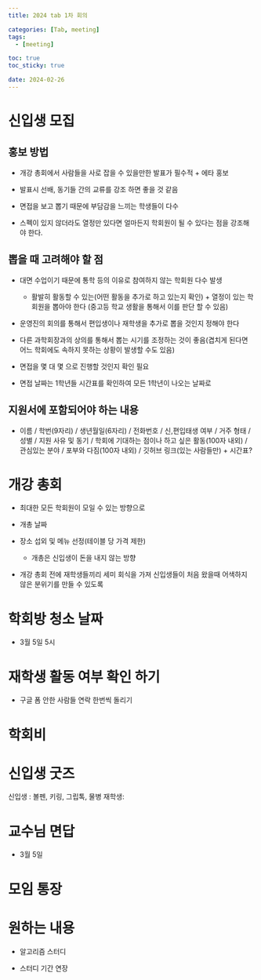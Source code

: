 ```yaml
---
title: 2024 tab 1차 회의

categories: [Tab, meeting]
tags:
  - [meeting]

toc: true
toc_sticky: true

date: 2024-02-26
---
```

# 신입생 모집

## 홍보 방법

* 개강 총회에서 사람들을 사로 잡을 수 있을만한 발표가 필수적 + 에타 홍보
 
 * 발표시 선배, 동기들 간의 교류를 강조 하면 좋을 것 같음

* 면접을 보고 뽑기 때문에 부담감을 느끼는 학생들이 다수

 * 스펙이 있지 않더라도 열정만 있다면 얼마든지 학회원이 될 수 있다는 점을 강조해야 한다.

## 뽑을 때 고려해야 할 점

* 대면 수업이기 때문에 통학 등의 이유로 참여하지 않는 학회원 다수 발생

  * 활발히 활동할 수 있는(어떤 활동을 추가로 하고 있는지 확인) + 열정이 있는 학회원을 뽑아야 한다 (중고등 학교 생활을 통해서 이를 판단 할 수 있음)

* 운영진의 회의를 통해서 편입생이나 재학생을 추가로 뽑을 것인지 정해야 한다

* 다른 과학회장과의 상의를 통해서 뽑는 시기를 조정하는 것이 좋음(겹치게 된다면 어느 학회에도 속하지 못하는 상황이 발생할 수도 있음)

* 면접을 몇 대 몇 으로 진행할 것인지 확인 필요

* 면접 날짜는 1학년들 시간표를 확인하여 모든 1학년이 나오는 날짜로


## 지원서에 포함되어야 하는 내용

* 이름 / 학번(9자리) / 생년월일(6자리) / 전화번호 / 신,편입태생 여부 / 거주 형태 / 성별 / 지원 사유 및 동기 / 학회에 기대하는 점이나 하고 싶은 활동(100자 내외) / 관심있는 분야 / 포부와 다짐(100자 내외) / 깃허브 링크(있는 사람들만) + 시간표?

# 개강 총회

* 최대한 모든 학회원이 모일 수 있는 방향으로

* 개총 날짜

* 장소 섭외 및 메뉴 선정(테이블 당 가격 제한)

  * 개총은 신입생이 돈을 내지 않는 방향

* 개강 총회 전에 재학생들끼리 세미 회식을 가져 신입생들이 처음 왔을때 어색하지 않은 분위기를 만들 수 있도록

# 학회방 청소 날짜

* 3월 5일 5시

# 재학생 활동 여부 확인 하기

* 구글 폼 안한 사람들 연락 한번씩 돌리기

# 학회비

# 신입생 굿즈

신입생 : 볼펜, 키링, 그립톡, 물병
재학생:

# 교수님 면답

* 3월 5일

# 모임 통장



# 원하는 내용

* 알고리즘 스터디

* 스터디 기간 연장

